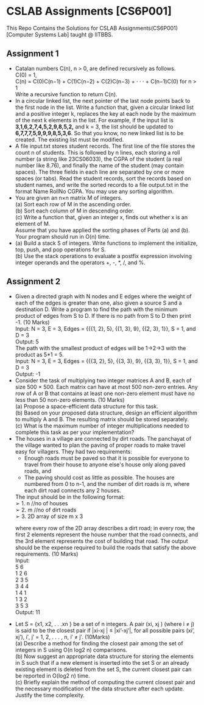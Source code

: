 <h1>CSLAB Assignments [CS6P001]</h1>
This Repo Contains the Solutions for CSLAB Assignments(CS6P001)[Computer Systems Lab] taught @ IITBBS.
<h2>Assignment 1</h2>
<ul>
  <li>
    Catalan numbers C(n), n &gt; 0, are defined recursively as follows.<br>
    C(0) = 1,<br>
    C(n) = C(0)C(n−1) + C(1)C(n−2) + C(2)C(n−3) + · · · + C(n−1)C(0) for n &gt; 1<br>
    Write a recursive function to return C(n).<br>
  </li>
  <li>
    In a circular linked list, the next pointer of the last node points back to the first node
    in the list. Write a function that, given a circular linked list and a positive integer k,
    replaces the key at each node by the maximum of the next k elements in the list. For
    example, if the input list is <strong>3,1,6,2,7,4,5,2,9,8,5,2,</strong> and k = 3, the list should be
    updated to <strong> 6,7,7,7,5,9,9,9,8,5,3,6</strong>. So that you know, no new linked list is to be created. The
    existing list must be modified.
  </li>
  <li>
    A file input.txt stores student records. The first line of the file stores the count n of
    students. This is followed by n lines, each storing a roll number (a string like
    23CS06033), the CGPA of the student (a real number like 8.76), and finally the name
    of the student (may contain spaces). The three fields in each line are separated by
    one or more spaces (or tabs). Read the student records, sort the records based on
    student names, and write the sorted records to a file output.txt in the format Name
    RollNo CGPA. You may use any sorting algorithm.
  </li>
  <li>
    You are given an n×n matrix M of integers.<br>
    (a) Sort each row of M in the ascending order.<br>
    (b) Sort each column of M in descending order.<br>
    (c) Write a function that, given an integer x, finds out whether x is an element of M.<br>
    Assume that you have applied the sorting phases of Parts (a) and (b). Your
    program should run in O(n) time.
  </li>
  <li>
    (a) Build a stack S of integers. Write functions to implement the initialize, top, push,
    and pop operations for S.<br>
    (b) Use the stack operations to evaluate a postfix expression involving integer
    operands and the operators +, -, *, /, and %.<br>
  </li>
</ul>

<h2>Assignment 2</h2>
<ul>
  <li>
    Given a directed graph with N nodes and E edges where the weight of each of the
edges is greater than one, also given a source S and a destination D. Write a program
to find the path with the minimum product of edges from S to D. If there is no path
from S to D then print -1. (10 Marks)<br>
Input: N = 3, E = 3, Edges = {{{1, 2}, 5}, {{1, 3}, 9}, {{2, 3}, 1}}, S = 1, and D = 3<br>
Output: 5<br>
The path with the smallest product of edges will be 1->2->3
with the product as 5*1 = 5.<br>
Input: N = 3, E = 3, Edges = {{{3, 2}, 5}, {{3, 3}, 9}, {{3, 3}, 1}}, S = 1, and D = 3<br>
Output: -1<br>
  </li>
  <li>
    Consider the task of multiplying two integer matrices A and B, each of size 500 × 500.
Each matrix can have at most 500 non-zero entries. Any row of A or B that contains at
least one non-zero element must have no less than 50 non-zero elements. (10 Marks)<br>
(a) Propose a space-efficient data structure for this task.<br>
(b) Based on your proposed data structure, design an efficient algorithm to multiply
A and B. The resulting matrix should be stored separately.<br>
(c) What is the maximum number of integer multiplications needed to complete this
task as per your implementation?<br>
  </li>
  <li>
    The houses in a village are connected by dirt roads. The panchayat of the village
wanted to plan the paving of proper roads to make travel easy for villagers. They had
two requirements:<br>
<ul>
<li>Enough roads must be paved so that it is possible for everyone to travel from
their house to anyone else's house only along paved roads, and </li>
<li>The paving should cost as little as possible. The houses are numbered from 0
to n-1, and the number of dirt roads is m, where each dirt road connects any
2 houses.</li>
</ul>
The input should be in the following format:<br>
➢ 1. n //no of houses<br>
➢ 2. m //no of dirt roads<br>
➢ 3. 2D array of size m x 3<br>

where every row of the 2D array describes a dirt road; in every row, the first 2
elements represent the house number that the road connects, and the 3rd element
represents the cost of building that road.
The output should be the expense required to build the roads that satisfy the above
requirements. (10 Marks)<br>
Input:<br>
5 6 <br>
1 2 6<br>
2 3 5<br>
3 4 4<br>
1 4 1<br>
1 3 2<br>
3 5 3<br>
Output:
11
  </li>
  <li>
    Let S = {x1, x2, . . .xn
} be a set of n integers. A pair (xi, xj ) (where i ≠ j) is said to be the
closest pair if |xi-xj | ≤ |xi’-xj’|, for all possible pairs (xi’, xj’), i′, j′ = 1, 2, . . . , n, i′ ≠ j′. (10Marks)<br>
(a) Describe a method for finding the closest pair among the set of integers in
S using O(n log2 n) comparisons.<br>
(b) Now suggest an appropriate data structure for storing the elements in S
such that if a new element is inserted into the set S or an already existing
element is deleted from the set S, the current closest pair can be reported in
O(log2 n) time.<br>
(c) Briefly explain the method of computing the current closest pair and the
necessary modification of the data structure after each update. Justify the
time complexity.<br>
  </li>
</ul>
